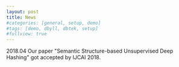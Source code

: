 ```yaml
---
layout: post
title: News
#categories: [general, setup, demo]
#tags: [demo, dbyll, dbtek, setup]
#fullview: true
---
```


2018.04 Our paper "Semantic Structure-based Unsupervised Deep Hashing" got accepted by IJCAI 2018. 

